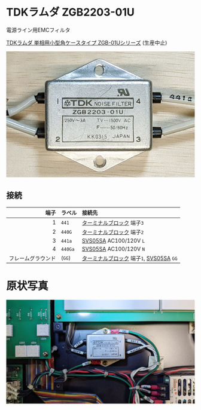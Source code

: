 # TDKラムダ ZGB2203-01U
電源ライン用EMCフィルタ

[TDKラムダ 単相用小型角ケースタイプ ZGB-01Uシリーズ](https://product.tdk.com/ja/search/emc/emc/power-line/info?part_no=ZGB2203-01U) (生産中止)

![ケース表面](https://github.com/smdn/txline-map-display/blob/images/doc/modules/ZGB2203-01U/case-front.jpg)

## 接続
|端子|ラベル    |接続先|
|---:|:---------|:-----|
|1   |`441`     |[ターミナルブロック](../terminal-block/README.md) 端子`3`|
|2   |`440G`    |[ターミナルブロック](../terminal-block/README.md) 端子`2`|
|3   |`441a`    |[SVS05SA](../SVS05SA/README.md) AC100/120V `L`|
|4   |`440Ga`   |[SVS05SA](../SVS05SA/README.md) AC100/120V `N`|
|フレームグラウンド|(`GG`)|[ターミナルブロック](../terminal-block/README.md) 端子`1`, [SVS05SA](../SVS05SA/README.md) `GG`|

# 原状写真
![原状写真](https://github.com/smdn/txline-map-display/blob/images/doc/modules/ZGB2203-01U/original-condition_0.jpg)
